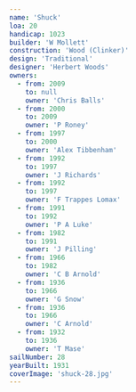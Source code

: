 ```yaml
---
name: 'Shuck'
loa: 20
handicap: 1023
builder: 'W Mollett'
construction: 'Wood (Clinker)'
design: 'Traditional'
designer: 'Herbert Woods'
owners:
  - from: 2009
    to: null
    owner: 'Chris Balls'
  - from: 2000
    to: 2009
    owner: 'P Roney'
  - from: 1997
    to: 2000
    owner: 'Alex Tibbenham'
  - from: 1992
    to: 1997
    owner: 'J Richards'
  - from: 1992
    to: 1997
    owner: 'F Trappes Lomax'
  - from: 1991
    to: 1992
    owner: 'P A Luke'
  - from: 1982
    to: 1991
    owner: 'J Pilling'
  - from: 1966
    to: 1982
    owner: 'C B Arnold'
  - from: 1936
    to: 1966
    owner: 'G Snow'
  - from: 1936
    to: 1966
    owner: 'C Arnold'
  - from: 1932
    to: 1936
    owner: 'T Mase'
sailNumber: 28
yearBuilt: 1931
coverImage: 'shuck-28.jpg'
---
```

